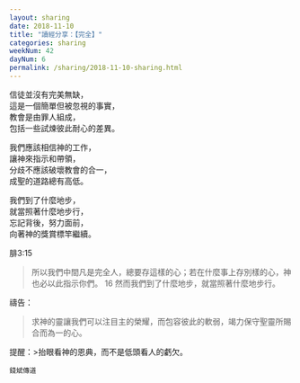 ```yaml
---
layout: sharing
date: 2018-11-10
title: "讀經分享：【完全】"
categories: sharing
weekNum: 42
dayNum: 6
permalink: /sharing/2018-11-10-sharing.html
---
```


信徒並沒有完美無缺，  
這是一個簡單但被忽視的事實，  
教會是由罪人組成，  
包括一些試煉彼此耐心的差異。  

我們應該相信神的工作，  
讓神來指示和帶領，  
分歧不應該破壞教會的合一，  
成聖的道路總有高低。  

我們到了什麼地步，  
就當照著什麼地步行，  
忘記背後，努力面前，  
向著神的獎賞標竿繼續。  

腓3:15 
>所以我們中間凡是完全人，總要存這樣的心；若在什麼事上存別樣的心，神也必以此指示你們。 16 然而我們到了什麼地步，就當照著什麼地步行。

禱告：
>求神的靈讓我們可以注目主的榮耀，而包容彼此的軟弱，竭力保守聖靈所賜合而為一的心。

提醒：>抬眼看神的恩典，而不是低頭看人的虧欠。

`錢斌傳道`
